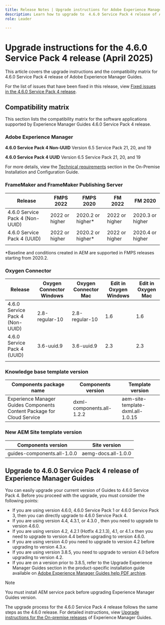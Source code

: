 ```yaml
---
title: Release Notes | Upgrade instructions for Adobe Experience Manager Guides 4.6.0 Service Pack 4 release
description: Learn how to upgrade to  4.6.0 Service Pack 4 release of Adobe Experience Manager Guides
role: Leader

---
```

# Upgrade instructions for the 4.6.0 Service Pack 4 release (April 2025)

This article covers the upgrade instructions and the  compatibility matrix for 4.6.0 Service Pack 4 release of Adobe Experience Manager Guides.

For the list of issues that have been fixed in this release, view [Fixed issues in the 4.6.0 Service Pack 4 release](fixed-issues-4-6-0-sp4.md).

## Compatibility matrix

This section lists the compatibility matrix for the software applications supported by Experience Manager Guides 4.6.0 Service Pack 4 release.

### Adobe Experience Manager

**4.6.0 Service Pack 4 Non-UUID**
Version 6.5 Service Pack 21, 20, and 19

**4.6.0 Service Pack 4 UUID**
Version 6.5 Service Pack 21, 20, and 19

For more details, view the [Technical requirements](../install-guide/download-install-technical-requirements.md) section in the On-Premise Installation and Configuration Guide.

### FrameMaker and FrameMaker Publishing Server

|Release| FMPS 2022 | FMPS 2020 | FM 2022 | FM 2020 |
| --- | --- | --- | --- | --- |
|4.6.0 Service Pack 4 (Non-UUID)| 2022 or higher |2020.2 or higher* | 2022 or higher | 2020.3 or higher |
|4.6.0 Service Pack 4 (UUID) | 2022 or higher | 2020.2 or higher*  | 2022 or higher | 2020.4 or higher |
| | | | |

*Baseline and conditions created in AEM are supported in FMPS releases starting from 2020.2.

### Oxygen Connector

| Release | Oxygen Connector Windows | Oxygen Connector Mac | Edit in Oxygen Windows | Edit in Oxygen Mac |  
| --- | --- | --- |--- |--- |
| 4.6.0 Service Pack 4 (Non-UUID)|  2.8-regular-10| 2.8-regular-10 |  1.6 | 1.6  |
| 4.6.0 Service Pack 4 (UUID) | 3.6-uuid.9|3.6-uuid.9 |2.3 | 2.3  |
|  |  |   |  

### Knowledge base template version

|Components package name| Components version | Template version|
|---|---|---|
|Experience Manager Guides Components Content Package for Cloud Service|dxml-components.all-1.2.2| aem-site-template-dxml.all-1.0.15|

### New AEM Site template version

| Components version | Site version|
|---|---|
|guides-components.all-1.0.0|aemg-docs.all-1.0.0 |

## Upgrade to 4.6.0 Service Pack 4 release of Experience Manager Guides

You can easily upgrade your current version of Guides to 4.6.0 Service Pack 4. Before you proceed with the upgrade, you must consider the following points:

- If you are using version 4.6.0, 4.6.0 Service Pack 1 or 4.6.0 Service Pack 3, then you can directly upgrade to 4.6.0 Service Pack 4.
- If you are using version 4.4, 4.3.1, or 4.3.0 , then you need to upgrade to version 4.6.0. 
- If you are using version 4.2, 4.2.1 (Hotfix 4.2.1.3), 4.1, or 4.1.x then you need to upgrade to version 4.4 before upgrading to version 4.6.0.
- If you are using version 4.0 you need to upgrade to version 4.2 before upgrading to version 4.3.x.
- If you are using version 3.8.5, you need to upgrade to version 4.0 before upgrading to version 4.2.
- If you are on a version prior to 3.8.5, refer to the Upgrade Experience Manager Guides section in the product-specific installation guide available on [Adobe Experience Manager Guides help PDF archive](https://helpx.adobe.com/xml-documentation-for-experience-manager/archive.html).

>[!NOTE]
>
>You must install AEM service pack before upgrading Experience Manager Guides version.

The upgrade process for the 4.6.0 Service Pack 4 release follows the same steps as the 4.6.0 release. For detailed instructions, view [Upgrade instructions for the On-premise releases](../install-guide/upgrade-xml-documentation.md) of Experience Manager Guides.
